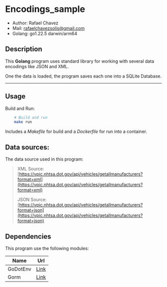 # Encodings_sample

- Author: Rafael Chavez
- Mail: [rafaelchavezsolis@gmail.com](mailto:rafaelchavezsolis@gmail.com)
- Golang: go1.22.5 darwin/arm64

## Description

This **Golang** program uses standard library for working with several data encodings like JSON and XML.

One the data is loaded, the program saves each one into a SQLite Database.

---

## Usage

Build and Run:

```bash
    # Build and run
    make run
```

Includes a *Makefile* for build and a *Dockerfile* for run into a container.

## Data sources:

The data source used in this program:

> XML Source:
>[https://vpic.nhtsa.dot.gov/api/vehicles/getallmanufacturers?format=xml](https://vpic.nhtsa.dot.gov/api/vehicles/getallmanufacturers?format=xml)
>
> JSON Source: 
>[https://vpic.nhtsa.dot.gov/api/vehicles/getallmanufacturers?format=json](https://vpic.nhtsa.dot.gov/api/vehicles/getallmanufacturers?format=json)
>

## Dependencies

This program use the following modules:

| Name | Url |
|------|------|
| GoDotEnv | [Link](github.com/joho/godotenv) |
| Gorm | [Link](https://gorm.io/) |

